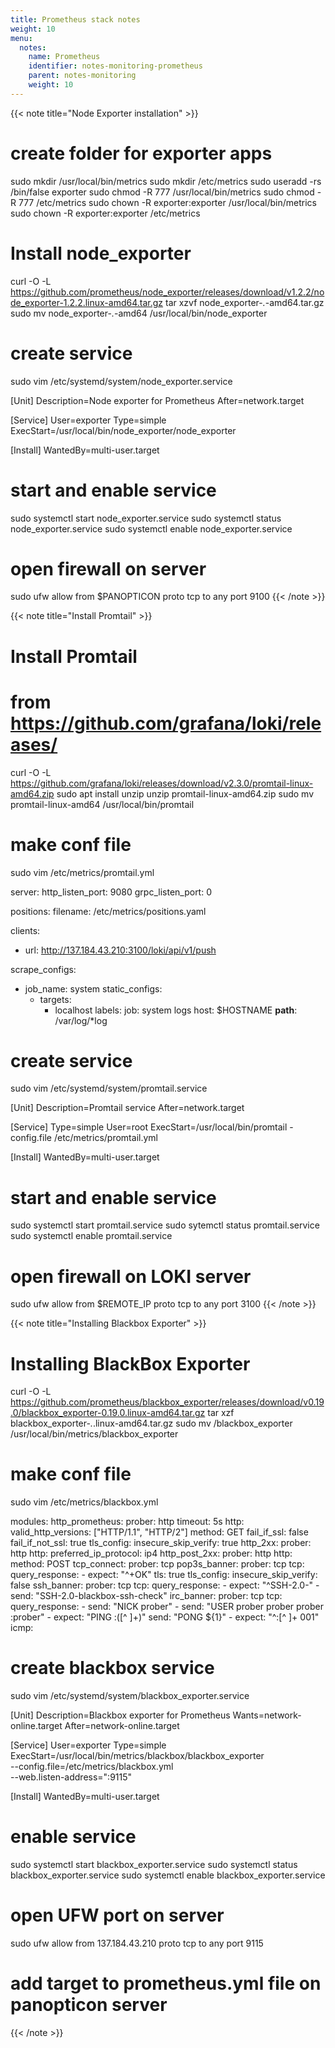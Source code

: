 ```yaml
---
title: Prometheus stack notes
weight: 10
menu:
  notes:
    name: Prometheus
    identifier: notes-monitoring-prometheus
    parent: notes-monitoring
    weight: 10
---
```


{{< note title="Node Exporter installation" >}}
# create folder for exporter apps
sudo mkdir /usr/local/bin/metrics
sudo mkdir /etc/metrics
sudo useradd -rs /bin/false exporter
sudo chmod -R 777 /usr/local/bin/metrics
sudo chmod -R 777 /etc/metrics
sudo chown -R exporter:exporter /usr/local/bin/metrics
sudo chown -R exporter:exporter /etc/metrics

# Install node_exporter
curl -O -L https://github.com/prometheus/node_exporter/releases/download/v1.2.2/node_exporter-1.2.2.linux-amd64.tar.gz
tar xzvf node_exporter-*.*-amd64.tar.gz
sudo mv node_exporter-*.*-amd64 /usr/local/bin/node_exporter

# create service
sudo vim /etc/systemd/system/node_exporter.service

[Unit]
Description=Node exporter for Prometheus
After=network.target

[Service]
User=exporter
Type=simple
ExecStart=/usr/local/bin/node_exporter/node_exporter

[Install]
WantedBy=multi-user.target

# start and enable service
sudo systemctl start node_exporter.service
sudo systemctl status node_exporter.service
sudo systemctl enable node_exporter.service

# open firewall on server
sudo ufw allow from $PANOPTICON proto tcp to any port 9100
{{< /note >}}


{{< note title="Install Promtail" >}}
# Install Promtail
# from https://github.com/grafana/loki/releases/
curl -O -L https://github.com/grafana/loki/releases/download/v2.3.0/promtail-linux-amd64.zip
sudo apt install unzip
unzip promtail-linux-amd64.zip
sudo mv promtail-linux-amd64 /usr/local/bin/promtail

# make conf file
sudo vim /etc/metrics/promtail.yml

server:
  http_listen_port: 9080
  grpc_listen_port: 0

positions:
  filename: /etc/metrics/positions.yaml

clients:
  - url: http://137.184.43.210:3100/loki/api/v1/push

scrape_configs:
- job_name: system
  static_configs:
  - targets:
      - localhost
    labels:
      job: system logs
      host: $HOSTNAME
      __path__: /var/log/*log

# create service
sudo vim /etc/systemd/system/promtail.service

[Unit]
Description=Promtail service
After=network.target

[Service]
Type=simple
User=root
ExecStart=/usr/local/bin/promtail -config.file /etc/metrics/promtail.yml

[Install]
WantedBy=multi-user.target

# start and enable service
sudo systemctl start promtail.service
sudo sytemctl status promtail.service
sudo systemctl enable promtail.service

# open firewall on LOKI server
sudo ufw allow from $REMOTE_IP proto tcp to any port 3100
{{< /note >}}


{{< note title="Installing Blackbox Exporter" >}}
# Installing BlackBox Exporter
curl -O -L https://github.com/prometheus/blackbox_exporter/releases/download/v0.19.0/blackbox_exporter-0.19.0.linux-amd64.tar.gz
tar xzf blackbox_exporter-*.*.linux-amd64.tar.gz
sudo mv /blackbox_exporter /usr/local/bin/metrics/blackbox_exporter

# make conf file
sudo vim /etc/metrics/blackbox.yml

modules:
  http_prometheus:
     prober: http
     timeout: 5s
     http:
       valid_http_versions: ["HTTP/1.1", "HTTP/2"]
       method: GET
       fail_if_ssl: false
       fail_if_not_ssl: true
       tls_config:
         insecure_skip_verify: true
  http_2xx:
    prober: http
    http:
     preferred_ip_protocol: ip4
  http_post_2xx:
    prober: http
    http:
      method: POST
  tcp_connect:
    prober: tcp
  pop3s_banner:
    prober: tcp
    tcp:
      query_response:
      - expect: "^+OK"
      tls: true
      tls_config:
        insecure_skip_verify: false
  ssh_banner:
    prober: tcp
    tcp:
      query_response:
      - expect: "^SSH-2.0-"
      - send: "SSH-2.0-blackbox-ssh-check"
  irc_banner:
    prober: tcp
    tcp:
      query_response:
      - send: "NICK prober"
      - send: "USER prober prober prober :prober"
      - expect: "PING :([^ ]+)"
        send: "PONG ${1}"
      - expect: "^:[^ ]+ 001"
  icmp:

# create blackbox service
sudo vim /etc/systemd/system/blackbox_exporter.service

[Unit]
Description=Blackbox exporter for Prometheus
Wants=network-online.target
After=network-online.target

[Service]
User=exporter
Type=simple
ExecStart=/usr/local/bin/metrics/blackbox/blackbox_exporter \
 --config.file=/etc/metrics/blackbox.yml \
 --web.listen-address=":9115"


[Install]
WantedBy=multi-user.target

# enable service
sudo systemctl start blackbox_exporter.service
sudo systemctl status blackbox_exporter.service
sudo systemctl enable blackbox_exporter.service

# open UFW port on server
sudo ufw allow from 137.184.43.210 proto tcp to any port 9115

# add target to prometheus.yml file on panopticon server
{{< /note >}}
